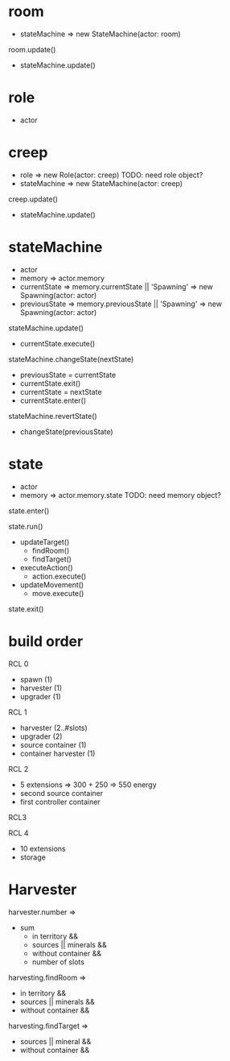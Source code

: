 # room
  - stateMachine => new StateMachine(actor: room)

room.update()
  - stateMachine.update()

# role
  - actor

# creep
  - role => new Role(actor: creep) TODO: need role object?
  - stateMachine => new StateMachine(actor: creep)

creep.update()
  - stateMachine.update()

# stateMachine
  - actor
  - memory => actor.memory
  - currentState => memory.currentState || 'Spawning' => new Spawning(actor: actor)
  - previousState => memory.previousState || 'Spawning' => new Spawning(actor: actor)

stateMachine.update()
  - currentState.execute()

stateMachine.changeState(nextState)
  - previousState = currentState
  - currentState.exit()
  - currentState = nextState
  - currentState.enter()

stateMachine.revertState()
  - changeState(previousState)

# state
  - actor
  - memory => actor.memory.state TODO: need memory object?

state.enter()

state.run()
  - updateTarget()
    - findRoom()
    - findTarget()
  - executeAction()
    - action.execute()
  - updateMovement()
    - move.execute()

state.exit()


# build order
RCL 0
- spawn (1)
- harvester (1)
- upgrader (1)

RCL 1
- harvester (2..#slots)
- upgrader (2)
- source container (1)
- container harvester (1)

RCL 2
- 5 extensions => 300 + 250 => 550 energy
- second source container
- first controller container

RCL3

RCL 4
- 10 extensions
- storage



# Harvester
harvester.number =>
  - sum
    - in territory &&
    - sources || minerals &&
    - without container &&
    - number of slots

harvesting.findRoom =>
  - in territory &&
  - sources || minerals &&
  - without container &&

harvesting.findTarget =>
  - sources || mineral &&
  - without container &&
